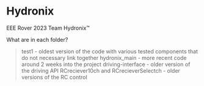 # Hydronix

EEE Rover 2023 Team Hydronix™

What are in each folder?
>test1 - oldest version of the code with various tested components that do not necessary link together
>hydronix_main - more recent code around 2 weeks into the project
>driving-interface - older version of the driving API
>RCreciever10ch and RCrecieverSelectch - older versions of the RC control
